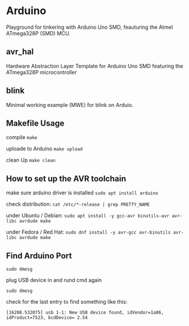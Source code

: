 # Arduino
Playground for tinkering with Arduino Uno SMD, feauturing the Atmel ATmega328P (SMD) MCU.



## avr_hal
Hardware Abstraction Layer Template for Arduino Uno SMD featuring the ATmega328P microcontroller

## blink
Minimal working example (MWE) for blink on Arduio.



## Makefile Usage

compile
```make```

uploade to Arduino
```make upload```

clean Up
```make clean```



## How to set up the AVR toolchain
make sure arduino driver is installed 
```sudo apt install arduino```

check distribution:
```cat /etc/*-release | grep PRETTY_NAME```

under Ubuntu / Debian:
```sudo apt install -y gcc-avr binutils-avr avr-libc avrdude make```

under Fedora / Red Hat:
```sudo dnf install -y avr-gcc avr-binutils avr-libc avrdude make```



## Find Arduino Port 

```sudo dmesg``` 

plug USB device in and rund cmd again 

```sudo dmesg``` 

check for the last entry to find something like this: 

```[16208.532075] usb 1-1: New USB device found, idVendor=1a86, idProduct=7523, bcdDevice= 2.54```

